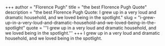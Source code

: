 +++
author = "Florence Pugh"
title = "the best Florence Pugh Quote"
description = "the best Florence Pugh Quote: I grew up in a very loud and dramatic household, and we loved being in the spotlight."
slug = "i-grew-up-in-a-very-loud-and-dramatic-household-and-we-loved-being-in-the-spotlight"
quote = '''I grew up in a very loud and dramatic household, and we loved being in the spotlight.'''
+++
I grew up in a very loud and dramatic household, and we loved being in the spotlight.
